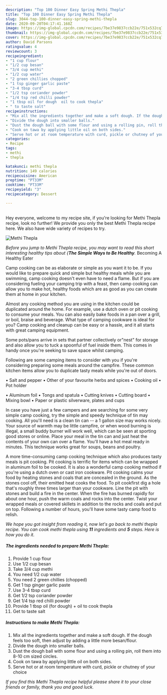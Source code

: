 ```yaml
---
description: "Top 100 Dinner Easy Spring Methi Thepla"
title: "Top 100 Dinner Easy Spring Methi Thepla"
slug: 3044-top-100-dinner-easy-spring-methi-thepla
date: 2020-09-20T04:17:41.168Z
image: https://img-global.cpcdn.com/recipes/7be37e9837ccb22e/751x532cq70/methi-thepla-recipe-main-photo.jpg
thumbnail: https://img-global.cpcdn.com/recipes/7be37e9837ccb22e/751x532cq70/methi-thepla-recipe-main-photo.jpg
cover: https://img-global.cpcdn.com/recipes/7be37e9837ccb22e/751x532cq70/methi-thepla-recipe-main-photo.jpg
author: David Parsons
ratingvalue: 4
reviewcount: 3
recipeingredient:
- "1 cup flour"
- "1/2 cup besan"
- "3/4 cup methi"
- "1/2 cup water"
- "2 green chillies chopped"
- "1 tsp ginger garlic paste"
- "3-4 tbsp curd"
- "1/2 tsp coriander powder"
- "1/4 tsp red chilli powder"
- "1 tbsp oil for dough  oil to cook thepla"
- " to taste salt"
recipeinstructions:
- "Mix all the ingredients together and make a soft dough. If the dough feels too soft, then adjust by adding a little more besan/flour."
- "Divide the dough into smaller balls."
- "Dust the dough ball with some flour and using a rolling pin, roll them into 8-10 cm sized circles."
- "Cook on tawa by applying little oil on both sides."
- "Serve hot or at room temperature with curd, pickle or chutney of your choice"
categories:
- Recipe
tags:
- methi
- thepla

katakunci: methi thepla 
nutrition: 149 calories
recipecuisine: American
preptime: "PT33M"
cooktime: "PT33M"
recipeyield: "3"
recipecategory: Dessert

---
```

<br>
Hey everyone, welcome to my recipe site, if you're looking for Methi Thepla recipe, look no further! We provide you only the best Methi Thepla recipe here. We also have wide variety of recipes to try.
<br>


![Methi Thepla](https://img-global.cpcdn.com/recipes/7be37e9837ccb22e/751x532cq70/methi-thepla-recipe-main-photo.jpg)

<i>Before you jump to Methi Thepla recipe, you may want to read this short interesting healthy tips about {<strong>The Simple Ways to Be Healthy</strong>.</i>
Becoming A Healthy Eater

    
Camp cooking can be as elaborate or simple as you want it to be. If you would like to prepare quick and simple but healthy meals while you are swimming, camp cooking doesn't even have to need a flame. But if you are considering fueling your camping trip with a feast, then camp cooking can allow you to make hot, healthy foods which are as good as you can create them at home in your kitchen.

 Almost any cooking method you are using in the kitchen could be duplicated around the home. For example, use a dutch oven or pit cooking to consume your meals. You can also easily bake foods in a pan over a grill, or boil, braise and beverage. What type of camping cookware is ideal for you? Camp cooking and cleanup can be easy or a hassle, and it all starts with great camping equipment.

Some pots/pans arrive in sets that partner collectively or"nest" for storage and also allow you to tuck a spoonful of fuel inside them. This comes in handy once you're seeking to save space whilst camping.

Following are some camping items to consider with you if you're considering preparing some meals around the campfire. These common kitchen items allow you to duplicate tasty meals while you're out of doors.

• Salt and pepper
• Other of your favourite herbs and spices
• Cooking oil
• Pot holder

• Aluminum foil
• Tongs and spatula
• Cutting knives
• Cutting board
• Mixing bowl
• Paper or plastic silverware, plates and cups

In case you have just a few campers and are searching for some very simple camp cooking, try the simple and speedy technique of tin may cooking. All you'll need is a clean tin can -- a 1 gallon size may works nicely. Your source of warmth may be little campfire, or when wood burning is illegal, a small buddy burner will work well, which can be seen at sporting good stores or online. Place your meal in the tin can and just heat the contents of your own can over a flame. You'll have a hot meal ready in minutes.  This technique works great for soups, beans and poultry.

A more time-consuming camp cooking technique which also produces tasty meals is pit cooking. Pit cooking is terrific for items which can be wrapped in aluminum foil to be cooked.  It is also a wonderful camp cooking method if you're using a dutch oven or cast iron cookware. Pit cooking calms your food by heating stones and coals that are concealed in the ground. As the stones cool off, their emitted heat cooks the food. To pit cookfirst dig a hole that's roughly three times larger than your cookware. Line the pit with stones and build a fire in the center. When the fire has burned rapidly for about one hour, push the warm coals and rocks into the center. Twist your wrapped meals or covered skillets in addition to the rocks and coals and put on top. Following a number of hours, you'll have some tasty camp food to relish.


<i>We hope you got insight from reading it, now let's go back to methi thepla recipe. You can cook methi thepla using <strong>11</strong> ingredients and <strong>5</strong> steps. Here is how you do it.
</i>

##### The ingredients needed to prepare Methi Thepla:

1. Provide 1 cup flour
1. Use 1/2 cup besan
1. Take 3/4 cup methi
1. You need 1/2 cup water
1. You need 2 green chillies (chopped)
1. Get 1 tsp ginger garlic paste
1. Use 3-4 tbsp curd
1. Get 1/2 tsp coriander powder
1. Get 1/4 tsp red chilli powder
1. Provide 1 tbsp oil (for dough) + oil to cook thepla
1. Get  to taste salt


##### Instructions to make Methi Thepla:

1. Mix all the ingredients together and make a soft dough. If the dough feels too soft, then adjust by adding a little more besan/flour.
1. Divide the dough into smaller balls.
1. Dust the dough ball with some flour and using a rolling pin, roll them into 8-10 cm sized circles.
1. Cook on tawa by applying little oil on both sides.
1. Serve hot or at room temperature with curd, pickle or chutney of your choice




<i>If you find this Methi Thepla recipe helpful please share it to your close friends or family, thank you and good luck.</i>
